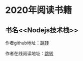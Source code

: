 <!--
 * @Author: xiuquanxu
 * @Company: kaochong
 * @Date: 2020-03-25 10:28:10
 * @LastEditors: xiuquanxu
 * @LastEditTime: 2020-03-25 10:35:35
 -->
# 2020年阅读书籍

## 书名<<Nodejs技术栈>>  

作者github地址：<a href="https://github.com/Q-Angelo/Nodejs-Roadmap">跳转</a>   

作者在线阅读地址：<a href="https://www.nodejs.red/#/">跳转</a>